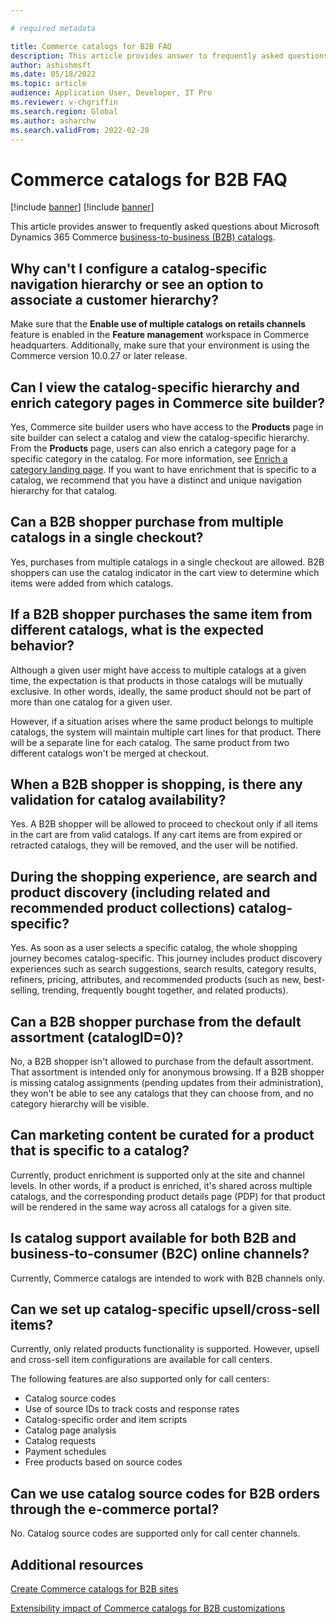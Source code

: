 ```yaml
---

# required metadata

title: Commerce catalogs for B2B FAQ
description: This article provides answer to frequently asked questions about Microsoft Dynamics 365 Commerce catalogs.
author: ashishmsft
ms.date: 05/18/2022
ms.topic: article
audience: Application User, Developer, IT Pro
ms.reviewer: v-chgriffin
ms.search.region: Global
ms.author: asharchw
ms.search.validFrom: 2022-02-28
---
```


# Commerce catalogs for B2B FAQ

[!include [banner](includes/banner.md)]
[!include [banner](includes/preview-banner.md)]

This article provides answer to frequently asked questions about Microsoft Dynamics 365 Commerce [business-to-business (B2B) catalogs](catalogs-b2b-sites.md).

## Why can't I configure a catalog-specific navigation hierarchy or see an option to associate a customer hierarchy?

Make sure that the **Enable use of multiple catalogs on retails channels** feature is enabled in the **Feature management** workspace in Commerce headquarters. Additionally, make sure that your environment is using the Commerce version 10.0.27 or later release.

## Can I view the catalog-specific hierarchy and enrich category pages in Commerce site builder?

Yes, Commerce site builder users who have access to the **Products** page in site builder can select a catalog and view the catalog-specific hierarchy. From the **Products** page, users can also enrich a category page for a specific category in the catalog. For more information, see [Enrich a category landing page](enrich-category-page.md). If you want to have enrichment that is specific to a catalog, we recommend that you have a distinct and unique navigation hierarchy for that catalog.

## Can a B2B shopper purchase from multiple catalogs in a single checkout?

Yes, purchases from multiple catalogs in a single checkout are allowed. B2B shoppers can use the catalog indicator in the cart view to determine which items were added from which catalogs.

## If a B2B shopper purchases the same item from different catalogs, what is the expected behavior?

Although a given user might have access to multiple catalogs at a given time, the expectation is that products in those catalogs will be mutually exclusive. In other words, ideally, the same product should not be part of more than one catalog for a given user.

However, if a situation arises where the same product belongs to multiple catalogs, the system will maintain multiple cart lines for that product. There will be a separate line for each catalog. The same product from two different catalogs won't be merged at checkout.

## When a B2B shopper is shopping, is there any validation for catalog availability?

Yes. A B2B shopper will be allowed to proceed to checkout only if all items in the cart are from valid catalogs. If any cart items are from expired or retracted catalogs, they will be removed, and the user will be notified.

## During the shopping experience, are search and product discovery (including related and recommended product collections) catalog-specific?

Yes. As soon as a user selects a specific catalog, the whole shopping journey becomes catalog-specific. This journey includes product discovery experiences such as search suggestions, search results, category results, refiners, pricing, attributes, and recommended products (such as new, best-selling, trending, frequently bought together, and related products).

## Can a B2B shopper purchase from the default assortment (catalogID=0)?

No, a B2B shopper isn't allowed to purchase from the default assortment. That assortment is intended only for anonymous browsing. If a B2B shopper is missing catalog assignments (pending updates from their administration), they won't be able to see any catalogs that they can choose from, and no category hierarchy will be visible.

## Can marketing content be curated for a product that is specific to a catalog?

Currently, product enrichment is supported only at the site and channel levels. In other words, if a product is enriched, it's shared across multiple catalogs, and the corresponding product details page (PDP) for that product will be rendered in the same way across all catalogs for a given site.

## Is catalog support available for both B2B and business-to-consumer (B2C) online channels?

Currently, Commerce catalogs are intended to work with B2B channels only.

## Can we set up catalog-specific upsell/cross-sell items?

Currently, only related products functionality is supported. However, upsell and cross-sell item configurations are available for call centers.

The following features are also supported only for call centers:

- Catalog source codes
- Use of source IDs to track costs and response rates
- Catalog-specific order and item scripts
- Catalog page analysis
- Catalog requests
- Payment schedules
- Free products based on source codes

## Can we use catalog source codes for B2B orders through the e-commerce portal?

No. Catalog source codes are supported only for call center channels.

## Additional resources

[Create Commerce catalogs for B2B sites](catalogs-b2b-sites.md)

[Extensibility impact of Commerce catalogs for B2B customizations](catalogs-b2b-sites-dev.md)
